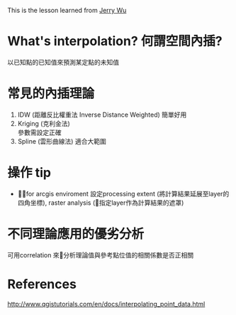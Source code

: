 This is the lesson learned from [Jerry Wu](mailto:jerry@gis.tw)

# What's interpolation? 何謂空間內插?
以已知點的已知值來預測某定點的未知值

# 常見的內插理論
1. IDW (距離反比權重法 Inverse Distance Weighted) 
簡單好用
1. Kriging (克利金法)  
參數需設定正確
1. Spline (雲形曲線法)
適合大範圍

# 操作 tip
 - for arcgis
enviroment 設定processing extent (將計算結果延展至layer的四角坐標), raster analysis (指定layer作為計算結果的遮罩)

# 不同理論應用的優劣分析
可用correlation 來分析理論值與參考點位值的相關係數是否正相關

# References
http://www.qgistutorials.com/en/docs/interpolating_point_data.html
